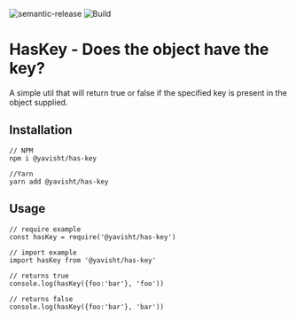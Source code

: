
![semantic-release](https://img.shields.io/badge/%20%20%F0%9F%93%A6%F0%9F%9A%80-semantic--release-e10079.svg) ![Build](https://github.com/yavisht/has-key/workflows/Publish%20to%20npm/badge.svg?branch=master)
# HasKey - Does the object have the key?

A simple util that will return true or false if the specified key is present in the object supplied.

## Installation

	// NPM
	npm i @yavisht/has-key 

	//Yarn
	yarn add @yavisht/has-key


## Usage
	// require example
	const hasKey = require('@yavisht/has-key')
	
	// import example 
	import hasKey from '@yavisht/has-key'

	// returns true
	console.log(hasKey({foo:'bar'}, 'foo'))
	
	// returns false
	console.log(hasKey({foo:'bar'}, 'bar'))
